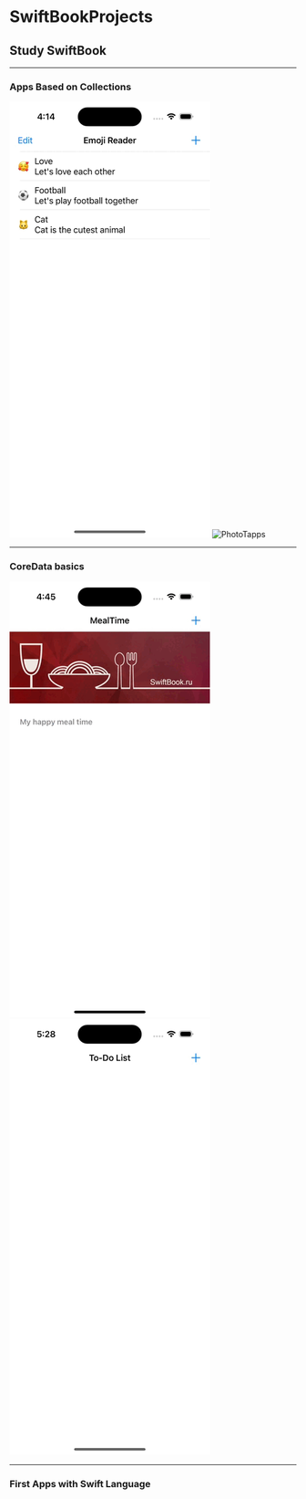# SwiftBookProjects
## Study SwiftBook
_______________________________
### Apps Based on Collections
![](https://github.com/iosVictor/SwiftBookProjects/blob/main/EmojiReader.gif "EmojiReader")    ![](https://github.com/iosVictor/SwiftBookProjects/blob/main/PhotoTapps.gif "PhotoTapps")
_______________________________
### CoreData basics
![](https://github.com/iosVictor/SwiftBookProjects/blob/main/MealTime.gif "MealTime")     ![](https://github.com/iosVictor/SwiftBookProjects/blob/main/ToDoList.gif "ToDoList")
_______________________________
### First Apps with Swift Language
